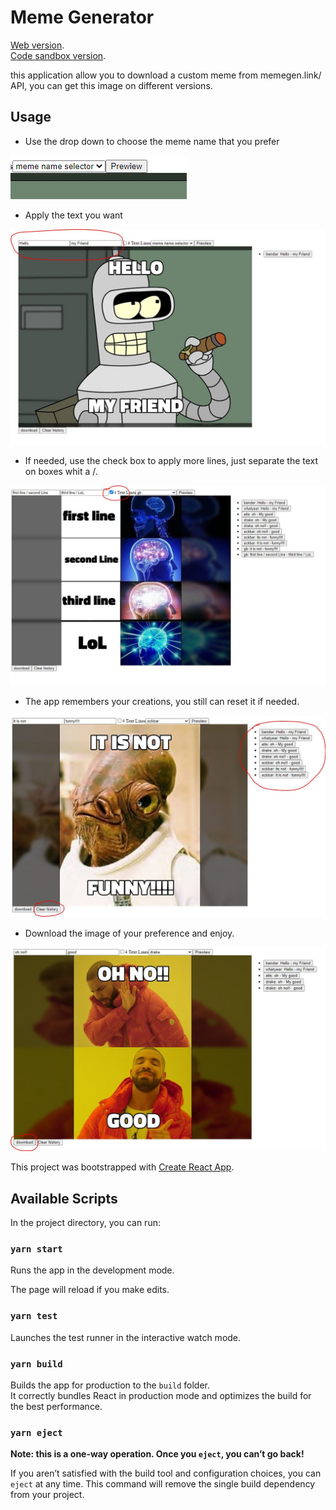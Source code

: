 # Meme Generator

[Web version](https://react-meme-scraper.netlify.app/). <br /> 
[Code sandbox version](https://codesandbox.io/s/github/Josehower/React-meme-generator).

this application allow you to download a custom meme from memegen.link/ API, you can get this image on different versions.

## Usage

- Use the drop down to choose the meme name that you prefer

![image chosen](dropdown.png)

- Apply the text you want

![custom text](input_text.JPG)

- If needed, use the check box to apply more lines, just separate the text on boxes whit a /.

![more lines](4_lines.JPG)

- The app remembers your creations, you still can reset it if needed.

![history](History_feature.JPG)

- Download the image of your preference and enjoy.

![download](Download.JPG)

This project was bootstrapped with [Create React App](https://github.com/facebook/create-react-app).

## Available Scripts

In the project directory, you can run:

### `yarn start`

Runs the app in the development mode.<br />

The page will reload if you make edits.<br />

### `yarn test`

Launches the test runner in the interactive watch mode.<br />

### `yarn build`

Builds the app for production to the `build` folder.<br />
It correctly bundles React in production mode and optimizes the build for the best performance.

### `yarn eject`

**Note: this is a one-way operation. Once you `eject`, you can’t go back!**

If you aren’t satisfied with the build tool and configuration choices, you can `eject` at any time. This command will remove the single build dependency from your project.
